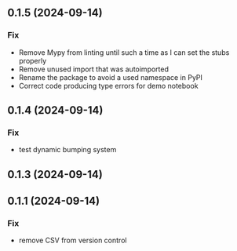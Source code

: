## 0.1.5 (2024-09-14)

### Fix

- Remove Mypy from linting until such a time as I can set the stubs properly
- Remove unused import that was autoimported
- Rename the package to avoid a used namespace in PyPI
- Correct code producing type errors for demo notebook

## 0.1.4 (2024-09-14)

### Fix

- test dynamic bumping system

## 0.1.3 (2024-09-14)

## 0.1.1 (2024-09-14)

### Fix

- remove CSV from version control
